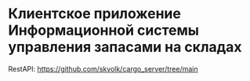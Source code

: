 # Клиентское приложение Информационной системы управления запасами на складах

RestAPI: https://github.com/skvolk/cargo_server/tree/main
